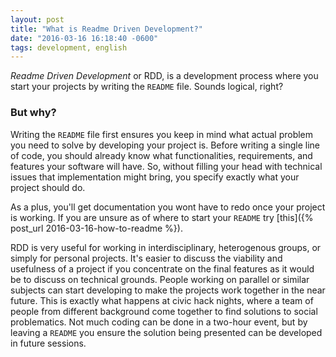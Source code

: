 ```yaml
---
layout: post
title: "What is Readme Driven Development?"
date: "2016-03-16 16:18:40 -0600"
tags: development, english
---
```

*Readme Driven Development* or RDD, is a development process where you start your projects by writing the `README` file. Sounds logical, right?

### **But why?**
Writing the `README` file first ensures you keep in mind what actual problem you need to solve by developing your project is. Before writing a single line of code, you should already know what functionalities, requirements, and features your software will have. So, without filling your head with technical issues that implementation might bring, you specify exactly what your project should do.

As a plus, you'll get documentation you wont have to redo once your project is working. If you are unsure as of where to start your `README` try [this]({% post_url 2016-03-16-how-to-readme %}).

RDD is very useful for working in interdisciplinary, heterogenous groups, or simply for personal projects. It's easier to discuss the viability and usefulness of a project if you concentrate on the final features as it would be to discuss on technical grounds. People working on parallel or similar subjects can start developing to make the projects work together in the near future. This is exactly what happens at civic hack nights, where a team of people from different background come together to find solutions to social problematics. Not much coding can be done in a two-hour event, but by leaving a `README` you ensure the solution being presented can be developed in future sessions.
